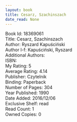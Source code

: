 ```yaml
---
layout: book
title: Cesarz, Szachinszach
date_read: None
---
```


Book Id: 18369061<br />
Title: Cesarz, Szachinszach<br />
Author: Ryszard Kapuściński<br />
Author l-f: Kapuściński, Ryszard<br />
Additional Authors: <br />
ISBN: <br />
My Rating: 5<br />
Average Rating: 4.14<br />
Publisher: Czytelnik<br />
Binding: Paperback<br />
Number of Pages: 304<br />
Year Published: 1990<br />
Date Added: 2016/12/06<br />
Exclusive Shelf: read<br />
Read Count: 1<br />
Owned Copies: 0<br />

